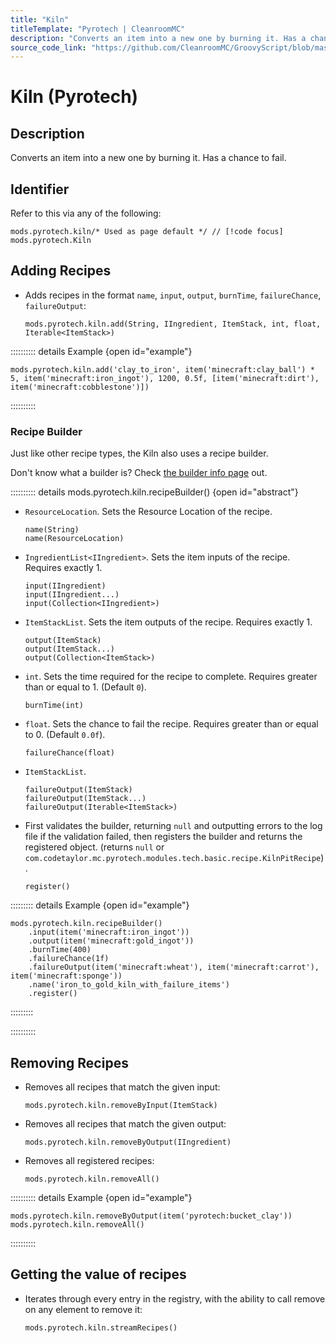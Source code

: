 ```yaml
---
title: "Kiln"
titleTemplate: "Pyrotech | CleanroomMC"
description: "Converts an item into a new one by burning it. Has a chance to fail."
source_code_link: "https://github.com/CleanroomMC/GroovyScript/blob/master/src/main/java/com/cleanroommc/groovyscript/compat/mods/pyrotech/Kiln.java"
---
```


# Kiln (Pyrotech)

## Description

Converts an item into a new one by burning it. Has a chance to fail.

## Identifier

Refer to this via any of the following:

```groovy:no-line-numbers {1}
mods.pyrotech.kiln/* Used as page default */ // [!code focus]
mods.pyrotech.Kiln
```


## Adding Recipes

- Adds recipes in the format `name`, `input`, `output`, `burnTime`, `failureChance`, `failureOutput`:

    ```groovy:no-line-numbers
    mods.pyrotech.kiln.add(String, IIngredient, ItemStack, int, float, Iterable<ItemStack>)
    ```

:::::::::: details Example {open id="example"}
```groovy:no-line-numbers
mods.pyrotech.kiln.add('clay_to_iron', item('minecraft:clay_ball') * 5, item('minecraft:iron_ingot'), 1200, 0.5f, [item('minecraft:dirt'), item('minecraft:cobblestone')])
```

::::::::::

### Recipe Builder

Just like other recipe types, the Kiln also uses a recipe builder.

Don't know what a builder is? Check [the builder info page](../../getting_started/builder.md) out.

:::::::::: details mods.pyrotech.kiln.recipeBuilder() {open id="abstract"}
- `ResourceLocation`. Sets the Resource Location of the recipe.

    ```groovy:no-line-numbers
    name(String)
    name(ResourceLocation)
    ```

- `IngredientList<IIngredient>`. Sets the item inputs of the recipe. Requires exactly 1.

    ```groovy:no-line-numbers
    input(IIngredient)
    input(IIngredient...)
    input(Collection<IIngredient>)
    ```

- `ItemStackList`. Sets the item outputs of the recipe. Requires exactly 1.

    ```groovy:no-line-numbers
    output(ItemStack)
    output(ItemStack...)
    output(Collection<ItemStack>)
    ```

- `int`. Sets the time required for the recipe to complete. Requires greater than or equal to 1. (Default `0`).

    ```groovy:no-line-numbers
    burnTime(int)
    ```

- `float`. Sets the chance to fail the recipe. Requires greater than or equal to 0. (Default `0.0f`).

    ```groovy:no-line-numbers
    failureChance(float)
    ```

- `ItemStackList`. 

    ```groovy:no-line-numbers
    failureOutput(ItemStack)
    failureOutput(ItemStack...)
    failureOutput(Iterable<ItemStack>)
    ```

- First validates the builder, returning `null` and outputting errors to the log file if the validation failed, then registers the builder and returns the registered object. (returns `null` or `com.codetaylor.mc.pyrotech.modules.tech.basic.recipe.KilnPitRecipe`).

    ```groovy:no-line-numbers
    register()
    ```

::::::::: details Example {open id="example"}
```groovy:no-line-numbers
mods.pyrotech.kiln.recipeBuilder()
    .input(item('minecraft:iron_ingot'))
    .output(item('minecraft:gold_ingot'))
    .burnTime(400)
    .failureChance(1f)
    .failureOutput(item('minecraft:wheat'), item('minecraft:carrot'), item('minecraft:sponge'))
    .name('iron_to_gold_kiln_with_failure_items')
    .register()
```

:::::::::

::::::::::

## Removing Recipes

- Removes all recipes that match the given input:

    ```groovy:no-line-numbers
    mods.pyrotech.kiln.removeByInput(ItemStack)
    ```

- Removes all recipes that match the given output:

    ```groovy:no-line-numbers
    mods.pyrotech.kiln.removeByOutput(IIngredient)
    ```

- Removes all registered recipes:

    ```groovy:no-line-numbers
    mods.pyrotech.kiln.removeAll()
    ```

:::::::::: details Example {open id="example"}
```groovy:no-line-numbers
mods.pyrotech.kiln.removeByOutput(item('pyrotech:bucket_clay'))
mods.pyrotech.kiln.removeAll()
```

::::::::::

## Getting the value of recipes

- Iterates through every entry in the registry, with the ability to call remove on any element to remove it:

    ```groovy:no-line-numbers
    mods.pyrotech.kiln.streamRecipes()
    ```
